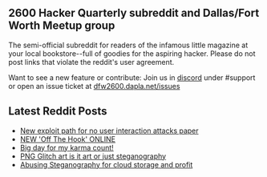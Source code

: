 ## 2600 Hacker Quarterly subreddit and Dallas/Fort Worth Meetup group
The semi-official subreddit for readers of the infamous little magazine at your local bookstore--full of goodies for the aspiring hacker. Please do not post links that violate the reddit's user agreement.

Want to see a new feature or contribute: 
Join us in [discord](https://dfw2600.dapla.net/chat) under #support or open an issue ticket at [dfw2600.dapla.net/issues](https://dfw2600.dapla.net/issues)

## Latest Reddit Posts
<!-- BLOG-POST-LIST:START -->
- [New exploit path for no user interaction attacks paper](https://www.reddit.com/r/2600/comments/12kny7m/new_exploit_path_for_no_user_interaction_attacks/)
- [NEW 'Off The Hook' ONLINE](https://2600.com/hook/12-04-2023)
- [Big day for my karma count!](https://www.reddit.com/r/2600/comments/12jzfkc/big_day_for_my_karma_count/)
- [PNG Glitch art is it art or just steganography](https://www.reddit.com/r/2600/comments/12jyhul/png_glitch_art_is_it_art_or_just_steganography/)
- [Abusing Steganography for cloud storage and profit](https://www.reddit.com/r/2600/comments/12j64iz/abusing_steganography_for_cloud_storage_and_profit/)
<!-- BLOG-POST-LIST:END -->
